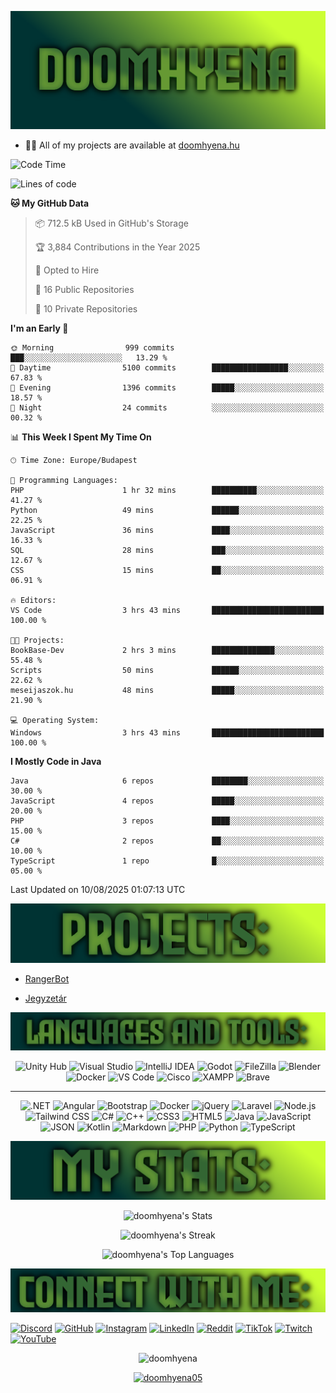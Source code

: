 ![Banner](img/Doomhyenabanner.png)

- 👨‍💻 All of my projects are available at [doomhyena.hu](https://doomhyena.hu/)


<!--START_SECTION:waka-->
![Code Time](http://img.shields.io/badge/Code%20Time-48%20hrs%2018%20mins-blue)

![Lines of code](https://img.shields.io/badge/From%20Hello%20World%20I%27ve%20Written-10.8%20million%20lines%20of%20code-blue)

**🐱 My GitHub Data** 

> 📦 712.5 kB Used in GitHub's Storage 
 > 
> 🏆 3,884 Contributions in the Year 2025
 > 
> 💼 Opted to Hire
 > 
> 📜 16 Public Repositories 
 > 
> 🔑 10 Private Repositories 
 > 
**I'm an Early 🐤** 

```text
🌞 Morning                999 commits         ███░░░░░░░░░░░░░░░░░░░░░░   13.29 % 
🌆 Daytime                5100 commits        █████████████████░░░░░░░░   67.83 % 
🌃 Evening                1396 commits        █████░░░░░░░░░░░░░░░░░░░░   18.57 % 
🌙 Night                  24 commits          ░░░░░░░░░░░░░░░░░░░░░░░░░   00.32 % 
```


📊 **This Week I Spent My Time On** 

```text
🕑︎ Time Zone: Europe/Budapest

💬 Programming Languages: 
PHP                      1 hr 32 mins        ██████████░░░░░░░░░░░░░░░   41.27 % 
Python                   49 mins             ██████░░░░░░░░░░░░░░░░░░░   22.25 % 
JavaScript               36 mins             ████░░░░░░░░░░░░░░░░░░░░░   16.33 % 
SQL                      28 mins             ███░░░░░░░░░░░░░░░░░░░░░░   12.67 % 
CSS                      15 mins             ██░░░░░░░░░░░░░░░░░░░░░░░   06.91 % 

🔥 Editors: 
VS Code                  3 hrs 43 mins       █████████████████████████   100.00 % 

🐱‍💻 Projects: 
BookBase-Dev             2 hrs 3 mins        ██████████████░░░░░░░░░░░   55.48 % 
Scripts                  50 mins             ██████░░░░░░░░░░░░░░░░░░░   22.62 % 
meseijaszok.hu           48 mins             █████░░░░░░░░░░░░░░░░░░░░   21.90 % 

💻 Operating System: 
Windows                  3 hrs 43 mins       █████████████████████████   100.00 % 
```

**I Mostly Code in Java** 

```text
Java                     6 repos             ████████░░░░░░░░░░░░░░░░░   30.00 % 
JavaScript               4 repos             █████░░░░░░░░░░░░░░░░░░░░   20.00 % 
PHP                      3 repos             ████░░░░░░░░░░░░░░░░░░░░░   15.00 % 
C#                       2 repos             ██░░░░░░░░░░░░░░░░░░░░░░░   10.00 % 
TypeScript               1 repo              █░░░░░░░░░░░░░░░░░░░░░░░░   05.00 % 
```




 Last Updated on 10/08/2025 01:07:13 UTC
<!--END_SECTION:waka-->

![Projects](img/Projects.png)

- [RangerBot](https://rangerbot.hu)

- [Jegyzetár](https://jegyzetar.eu/)


![Languages and Tools](img/LanguagesandTools.png)

<p align="center">
  <img src="https://cdn.jsdelivr.net/npm/simple-icons@v9/icons/unity.svg" width="40" height="40" alt="Unity Hub"/>
  <img src="https://cdn.jsdelivr.net/npm/simple-icons@v9/icons/visualstudio.svg" width="40" height="40" alt="Visual Studio"/>
  <img src="https://cdn.jsdelivr.net/npm/simple-icons@v9/icons/intellijidea.svg" width="40" height="40" alt="IntelliJ IDEA"/>
  <img src="https://cdn.jsdelivr.net/npm/simple-icons@v9/icons/godotengine.svg" width="40" height="40" alt="Godot"/>
  <img src="https://cdn.jsdelivr.net/npm/simple-icons@v9/icons/filezilla.svg" width="40" height="40" alt="FileZilla"/>
  <img src="https://cdn.jsdelivr.net/npm/simple-icons@v9/icons/blender.svg" width="40" height="40" alt="Blender"/>
  <img src="https://cdn.jsdelivr.net/npm/simple-icons@v9/icons/docker.svg" width="40" height="40" alt="Docker"/>
  <img src="https://cdn.jsdelivr.net/npm/simple-icons@v9/icons/visualstudiocode.svg" width="40" height="40" alt="VS Code"/>
  <img src="https://cdn.jsdelivr.net/npm/simple-icons@v9/icons/cisco.svg" width="40" height="40" alt="Cisco"/>
  <img src="https://cdn.jsdelivr.net/npm/simple-icons@v9/icons/xampp.svg" width="40" height="40" alt="XAMPP"/>
  <img src="https://cdn.jsdelivr.net/npm/simple-icons@v9/icons/brave.svg" width="40" height="40" alt="Brave"/>
</p>

---

<p align="center">
  <img src="https://cdn.jsdelivr.net/npm/simple-icons@v9/icons/dotnet.svg" width="40" height="40" alt=".NET"/>
  <img src="https://cdn.jsdelivr.net/npm/simple-icons@v9/icons/angular.svg" width="40" height="40" alt="Angular"/>
  <img src="https://cdn.jsdelivr.net/npm/simple-icons@v9/icons/bootstrap.svg" width="40" height="40" alt="Bootstrap"/>
  <img src="https://cdn.jsdelivr.net/npm/simple-icons@v9/icons/docker.svg" width="40" height="40" alt="Docker"/>
  <img src="https://cdn.jsdelivr.net/npm/simple-icons@v9/icons/jquery.svg" width="40" height="40" alt="jQuery"/>
  <img src="https://cdn.jsdelivr.net/npm/simple-icons@v9/icons/laravel.svg" width="40" height="40" alt="Laravel"/>
  <img src="https://cdn.jsdelivr.net/npm/simple-icons@v9/icons/nodedotjs.svg" width="40" height="40" alt="Node.js"/>
  <img src="https://cdn.jsdelivr.net/npm/simple-icons@v9/icons/tailwindcss.svg" width="40" height="40" alt="Tailwind CSS"/>
  <img src="https://cdn.jsdelivr.net/npm/simple-icons@v9/icons/csharp.svg" width="40" height="40" alt="C#"/>
  <img src="https://cdn.jsdelivr.net/npm/simple-icons@v9/icons/cplusplus.svg" width="40" height="40" alt="C++"/>
  <img src="https://cdn.jsdelivr.net/npm/simple-icons@v9/icons/css3.svg" width="40" height="40" alt="CSS3"/>
  <img src="https://cdn.jsdelivr.net/npm/simple-icons@v9/icons/html5.svg" width="40" height="40" alt="HTML5"/>
  <img src="https://cdn.jsdelivr.net/npm/simple-icons@v9/icons/java.svg" width="40" height="40" alt="Java"/>
  <img src="https://cdn.jsdelivr.net/npm/simple-icons@v9/icons/javascript.svg" width="40" height="40" alt="JavaScript"/>
  <img src="https://cdn.jsdelivr.net/npm/simple-icons@v9/icons/json.svg" width="40" height="40" alt="JSON"/>
  <img src="https://cdn.jsdelivr.net/npm/simple-icons@v9/icons/kotlin.svg" width="40" height="40" alt="Kotlin"/>
  <img src="https://cdn.jsdelivr.net/npm/simple-icons@v9/icons/markdown.svg" width="40" height="40" alt="Markdown"/>
  <img src="https://cdn.jsdelivr.net/npm/simple-icons@v9/icons/php.svg" width="40" height="40" alt="PHP"/>
  <img src="https://cdn.jsdelivr.net/npm/simple-icons@v9/icons/python.svg" width="40" height="40" alt="Python"/>
  <img src="https://cdn.jsdelivr.net/npm/simple-icons@v9/icons/typescript.svg" width="40" height="40" alt="TypeScript"/>
</p>

![Doomhyena's Stats](img/DoomhyenasStats.png)

<div align="center">

  ![doomhyena's Stats](https://github-readme-stats.vercel.app/api?username=doomhyena&theme=vue-dark&show_icons=true&hide_border=false&count_private=true)
  
  ![doomhyena's Streak](https://github-readme-streak-stats.herokuapp.com/?user=doomhyena&theme=vue-dark&hide_border=false)
  
  ![doomhyena's Top Languages](https://github-readme-stats.vercel.app/api/top-langs/?username=doomhyena&theme=vue-dark&show_icons=true&hide_border=false&layout=compact)
    
</div>

![Connect with me](img/Connectwithme.png)
  
[![Discord](https://img.shields.io/badge/Discord-%235865F2.svg?&logo=discord&logoColor=white)](https://discord.com/users/864583234158460938)
[![GitHub](https://img.shields.io/badge/GitHub-%23121011.svg?logo=github&logoColor=white)](https://github.com/doomhyena)
[![Instagram](https://img.shields.io/badge/Instagram-%23E4405F.svg?logo=Instagram&logoColor=white)](https://www.instagram.com/doomhyena/)
[![LinkedIn](https://custom-icon-badges.demolab.com/badge/LinkedIn-0A66C2?logo=linkedin-white&logoColor=fff)](https://linkedin.com/in/csontoskincso)
[![Reddit](https://img.shields.io/badge/Reddit-FF4500?logo=reddit&logoColor=white)](https://www.reddit.com/user/doomhyena/)
[![TikTok](https://img.shields.io/badge/TikTok-black?logo=tiktok&logoColor=white)](https://www.tiktok.com/@doomhyena)
[![Twitch](https://img.shields.io/badge/Twitch-%239146FF.svg?logo=Twitch&logoColor=white)](https://www.twitch.tv/doomhyena)
[![YouTube](https://img.shields.io/badge/YouTube-%23FF0000.svg?logo=YouTube&logoColor=white)](https://www.youtube.com/@doomhyena)
  
<p align="center"> <img src="https://komarev.com/ghpvc/?username=doomhyena&label=Profile%20views&color=0e75b6&style=flat" alt="doomhyena" /> </p>

<p align="center"> <a href="https://twitter.com/doomhyena05" target="blank"><img src="https://img.shields.io/twitter/follow/doomhyena05?logo=twitter&style=for-the-badge" alt="doomhyena05" /></a> </p>
